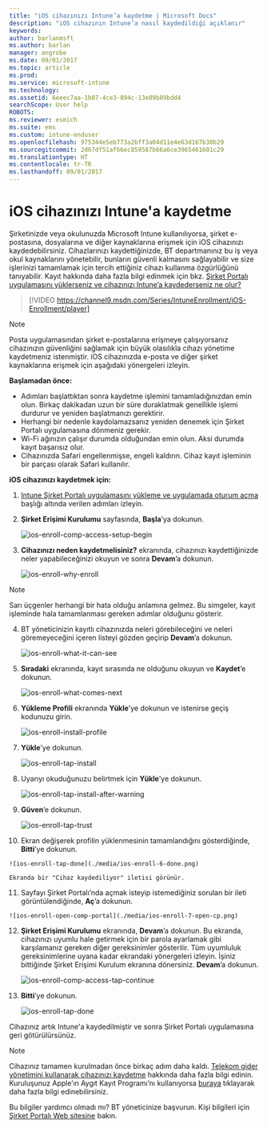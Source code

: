 ```yaml
---
title: "iOS cihazınızı Intune’a kaydetme | Microsoft Docs"
description: "iOS cihazının Intune’a nasıl kaydedildiği açıklanır"
keywords: 
author: barlanmsft
ms.author: barlan
manager: angrobe
ms.date: 09/01/2017
ms.topic: article
ms.prod: 
ms.service: microsoft-intune
ms.technology: 
ms.assetid: 6eeec7aa-1b07-4ce3-894c-13e09b89bdd4
searchScope: User help
ROBOTS: 
ms.reviewer: esmich
ms.suite: ems
ms.custom: intune-enduser
ms.openlocfilehash: 975344e5eb773a2bff3a04d11e4e63d167b30b29
ms.sourcegitcommit: 2d67df51af66ec859587b66a6ce3965461601c29
ms.translationtype: HT
ms.contentlocale: tr-TR
ms.lasthandoff: 09/01/2017
---
```

# <a name="enroll-your-ios-device-in-intune"></a>iOS cihazınızı Intune'a kaydetme

Şirketinizde veya okulunuzda Microsoft Intune kullanılıyorsa, şirket e-postasına, dosyalarına ve diğer kaynaklarına erişmek için iOS cihazınızı kaydedebilirsiniz. Cihazlarınızı kaydettiğinizde, BT departmanınız bu iş veya okul kaynaklarını yönetebilir, bunların güvenli kalmasını sağlayabilir ve size işlerinizi tamamlamak için tercih ettiğiniz cihazı kullanma özgürlüğünü tanıyabilir. Kayıt hakkında daha fazla bilgi edinmek için bkz. [Şirket Portalı uygulamasını yüklerseniz ve cihazınızı Intune’a kaydederseniz ne olur?](what-happens-if-you-install-the-company-portal-app-and-enroll-your-device-in-intune-ios.md)

> [!VIDEO https://channel9.msdn.com/Series/IntuneEnrollment/iOS-Enrollment/player]

> [!NOTE]
> Posta uygulamasından şirket e-postalarına erişmeye çalışıyorsanız cihazınızın güvenliğini sağlamak için büyük olasılıkla cihazı yönetime kaydetmeniz istenmiştir. iOS cihazınızda e-posta ve diğer şirket kaynaklarına erişmek için aşağıdaki yönergeleri izleyin.

**Başlamadan önce:**

- Adımları başlattıktan sonra kaydetme işlemini tamamladığınızdan emin olun. Birkaç dakikadan uzun bir süre duraklatmak genellikle işlemi durdurur ve yeniden başlatmanızı gerektirir.
- Herhangi bir nedenle kaydolamazsanız yeniden denemek için Şirket Portalı uygulamasına dönmeniz gerekir.
- Wi-Fi ağınızın çalışır durumda olduğundan emin olun. Aksi durumda kayıt başarısız olur.
- Cihazınızda Safari engellenmişse, engeli kaldırın. Cihaz kayıt işleminin bir parçası olarak Safari kullanılır.


**iOS cihazınızı kaydetmek için:**

1.  [Intune Şirket Portalı uygulamasını yükleme ve uygulamada oturum açma](install-and-sign-in-to-the-intune-company-portal-app-ios.md) başlığı altında verilen adımları izleyin.

2. **Şirket Erişimi Kurulumu** sayfasında, **Başla**’ya dokunun.

    ![ios-enroll-comp-access-setup-begin](./media/ios-enroll-1a-comp-access-setup.png)

3. **Cihazınızı neden kaydetmelisiniz?** ekranında, cihazınızı kaydettiğinizde neler yapabileceğinizi okuyun ve sonra **Devam**’a dokunun.

    ![ios-enroll-why-enroll](./media/ios-enroll-1b-why-enroll.png)

  > [!NOTE]
  > Sarı üçgenler herhangi bir hata olduğu anlamına gelmez. Bu simgeler, kayıt işleminde hala tamamlanması gereken adımlar olduğunu gösterir.

4. BT yöneticinizin kayıtlı cihazınızda neleri görebileceğini ve neleri göremeyeceğini içeren listeyi gözden geçirip **Devam**’a dokunun.

    ![ios-enroll-what-it-can-see](./media/ios-enroll-1c-we-care-privacy.png)

5.  **Sıradaki** ekranında, kayıt sırasında ne olduğunu okuyun ve **Kaydet**’e dokunun.

    ![ios-enroll-what-comes-next](./media/ios-enroll-1d-what-comes-next.png)

6.  **Yükleme Profili** ekranında **Yükle**’ye dokunun ve istenirse geçiş kodunuzu girin.

    ![ios-enroll-install-profile](./media/ios-enroll-2-mgt-profile-install.png)

7.  **Yükle**’ye dokunun.

    ![ios-enroll-tap-install](./media/ios-enroll-3-mgt-profile-install-2.png)    

8.  Uyarıyı okuduğunuzu belirtmek için **Yükle**’ye dokunun.

    ![ios-enroll-tap-install-after-warning](./media/ios-enroll-4-warning.png)

9.  **Güven**’e dokunun.

    ![ios-enroll-tap-trust](./media/ios-enroll-5-trust.png)

10.  Ekran değişerek profilin yüklenmesinin tamamlandığını gösterdiğinde, **Bitti**’ye dokunun.

    ![ios-enroll-tap-done](./media/ios-enroll-6-done.png)

    Ekranda bir "Cihaz kaydediliyor" iletisi görünür.

11.  Sayfayı Şirket Portalı’nda açmak isteyip istemediğiniz sorulan bir ileti görüntülendiğinde, **Aç**’a dokunun.

    ![ios-enroll-open-comp-portal](./media/ios-enroll-7-open-cp.png)

12. **Şirket Erişimi Kurulumu** ekranında, **Devam**’a dokunun. Bu ekranda, cihazınızı uyumlu hale getirmek için bir parola ayarlamak gibi karşılamanız gereken diğer gereksinimler gösterilir. Tüm uyumluluk gereksinimlerine uyana kadar ekrandaki yönergeleri izleyin. İşiniz bittiğinde Şirket Erişimi Kurulum ekranına dönersiniz. **Devam**’a dokunun.

    ![ios-enroll-comp-access-tap-continue](./media/ios-enroll-8-comp-access-setup-compliance.png)

13. **Bitti**’ye dokunun.

    ![ios-enroll-tap-done](./media/ios-enroll-9-comp-access-setup-complete.png)

Cihazınız artık Intune'a kaydedilmiştir ve sonra Şirket Portalı uygulamasına geri götürülürsünüz.

> [!Note]
> Cihazınız tamamen kurulmadan önce birkaç adım daha kaldı. [Telekom gider yönetimini kullanarak cihazınızı kaydetme](enroll-your-device-with-telecom-expense-management-ios.md) hakkında daha fazla bilgi edinin. Kuruluşunuz Apple’ın Aygıt Kayıt Programı’nı kullanıyorsa [buraya](enroll-your-device-dep-ios.md) tıklayarak daha fazla bilgi edinebilirsiniz.

Bu bilgiler yardımcı olmadı mı? BT yöneticinize başvurun. Kişi bilgileri için [Şirket Portalı Web sitesine](http://portal.manage.microsoft.com) bakın.
